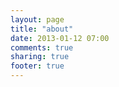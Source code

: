 ```yaml
---
layout: page
title: "about"
date: 2013-01-12 07:00
comments: true
sharing: true
footer: true
---
```

